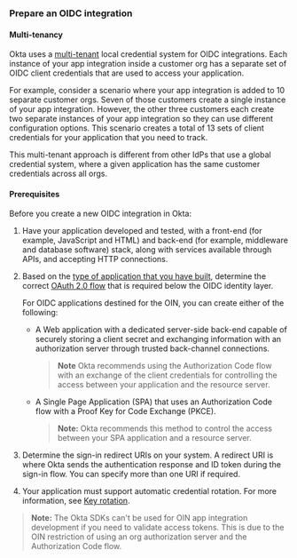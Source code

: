 ### Prepare an OIDC integration

#### Multi-tenancy

Okta uses a [multi-tenant](/docs/concepts/multi-tenancy) local credential system for OIDC integrations. Each instance of your app integration inside a customer org has a separate set of OIDC client credentials that are used to access your application.

For example, consider a scenario where your app integration is added to 10 separate customer orgs. Seven of those customers create a single instance of your app integration. However, the other three customers each create two separate instances of your app integration so they can use different configuration options. This scenario creates a total of 13 sets of client credentials for your application that you need to track.

This multi-tenant approach is different from other IdPs that use a global credential system, where a given application has the same customer credentials across all orgs.

#### Prerequisites

Before you create a new OIDC integration in Okta:

1. Have your application developed and tested, with a front-end (for example, JavaScript and HTML) and back-end (for example, middleware and database software) stack, along with services available through APIs, and accepting HTTP connections.
1. Based on the [type of application that you have built](/docs/concepts/oauth-openid/#what-kind-of-client-are-you-building), determine the correct [OAuth 2.0 flow](/docs/concepts/oauth-openid/#recommended-flow-by-application-type) that is required below the OIDC identity layer.

    For OIDC applications destined for the OIN, you can create either of the following:

    * A Web application with a dedicated server-side back-end capable of securely storing a client secret and exchanging information with an authorization server through trusted back-channel connections.
       > **Note** Okta recommends using the Authorization Code flow with an exchange of the client credentials for controlling the access between your application and the resource server.
    * A Single Page Application (SPA) that uses an Authorization Code flow with a Proof Key for Code Exchange (PKCE).
       > **Note:** Okta recommends this method to control the access between your SPA application and a resource server.

1. Determine the sign-in redirect URIs on your system. A redirect URI is where Okta sends the authentication response and ID token during the sign-in flow. You can specify more than one URI if required.
1. Your application must support automatic credential rotation. For more information, see [Key rotation](/docs/reference/api/oidc/#key-rotation).

> **Note:** The Okta SDKs can't be used for OIN app integration development if you need to validate access tokens. This is due to the OIN restriction of using an org authorization server and the Authorization Code flow.
